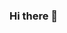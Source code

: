 ### Hi there 👋

<!--
**Anuli12/Anuli12** is a ✨ _special_ ✨ repository because its `README.md` (this file) appears on your GitHub profile.

Here are some ideas to get you started:

- ☺ My name is Anulika.
- 📊 I'm a Data Analyst on a mission to uncover hidden gems in data and turn them into actionable insights.
- 🕵️‍♀️ I'm interested in Data, Healthcare, and Business Analytics. 
- ☘ During my free time, I enjoy volunteering for small businesses, using my analytical skills to optimize their operations and improve their impact.
- 👀 I'm on the lookout for exciting projects that not only challenge me but also allow me to grow my skills and gain valuable experience.
- 👭 You can connect with me on : 
     • LinkedIn: https://www.linkedin.com/in/anulika-stella-ufoh



- 💬 Ask me about ...
- 📫 How to reach me: ...
- 😄 Pronouns: ...
- ⚡ Fun fact: ...
-->
